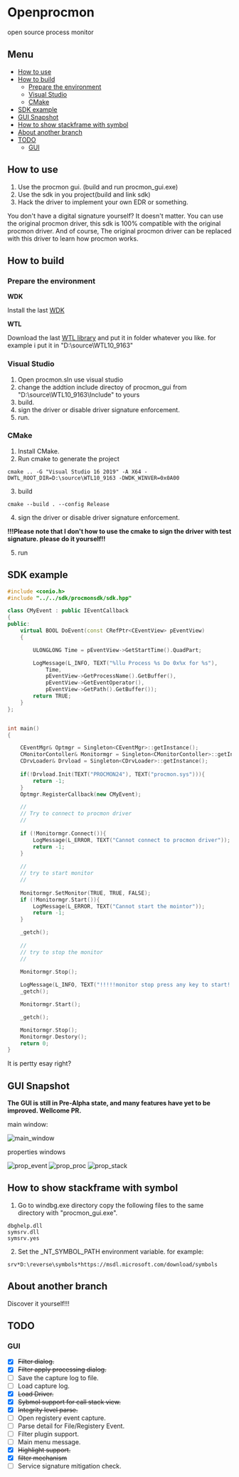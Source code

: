 # Openprocmon
open source process monitor

## Menu

- [How to use](#how-to-use)
- [How to build](#how-to-build)
    - [Prepare the environment](#prepare-the-environment)
    - [Visual Studio](#visual-studio)
    - [CMake](#cmake)
- [SDK example](#sdk-example)
- [GUI Snapshot](#gui-snapshot)
- [How to show stackframe with symbol](#how-to-show-stackframe-with-symbol)
- [About another branch](#about-another-branch)
- [TODO](#todo)
    - [GUI](#gui)
    

## How to use

1. Use the procmon gui. (build and run procmon_gui.exe)
2. Use the sdk in you project(build and link sdk)
3. Hack the driver to implement your own EDR or something.

You don't have a digital signature yourself? It doesn't matter. You can use the original procmon driver, this sdk is 100% compatible with the original procmon driver.
And of course, The original procmon driver can be replaced with this driver to learn how procmon works.

## How to build

### Prepare the environment

**WDK**

Install the last [WDK](https://docs.microsoft.com/en-us/windows-hardware/drivers/download-the-wdk)

**WTL**

Download the last [WTL library](https://sourceforge.net/projects/wtl/) and put it in folder whatever you like. for example i put it in "D:\source\WTL10_9163"

### Visual Studio

1. Open procmon.sln use visual studio
2. change the addtion include directoy of procmon_gui from "D:\source\WTL10_9163\Include" to yours
3. build.
4. sign the driver or disable driver signature enforcement.
5. run.

### CMake

1. Install CMake.
2. Run cmake to generate the project
```
cmake .. -G "Visual Studio 16 2019" -A X64 -DWTL_ROOT_DIR=D:\source\WTL10_9163 -DWDK_WINVER=0x0A00
```
3. build
```
cmake --build . --config Release
```
4. sign the driver or disable driver signature enforcement.

**!!!Please note that I don't how to use the cmake to sign the driver with test signature. please do it yourself!!**

5. run


## SDK example

```cpp
#include <conio.h>
#include "../../sdk/procmonsdk/sdk.hpp"

class CMyEvent : public IEventCallback
{
public:
	virtual BOOL DoEvent(const CRefPtr<CEventView> pEventView)
	{

		ULONGLONG Time = pEventView->GetStartTime().QuadPart;

		LogMessage(L_INFO, TEXT("%llu Process %s Do 0x%x for %s"),
			Time,
			pEventView->GetProcessName().GetBuffer(),
			pEventView->GetEventOperator(),
			pEventView->GetPath().GetBuffer());
		return TRUE;
	}
};


int main()
{

	CEventMgr& Optmgr = Singleton<CEventMgr>::getInstance();
	CMonitorContoller& Monitormgr = Singleton<CMonitorContoller>::getInstance();
	CDrvLoader& Drvload = Singleton<CDrvLoader>::getInstance();
	
	if(!Drvload.Init(TEXT("PROCMON24"), TEXT("procmon.sys"))){
		return -1;
	}
	Optmgr.RegisterCallback(new CMyEvent);

	//
	// Try to connect to procmon driver
	//
	
	if (!Monitormgr.Connect()){
		LogMessage(L_ERROR, TEXT("Cannot connect to procmon driver"));
		return -1;
	}
	
	//
	// try to start monitor
	//
	
	Monitormgr.SetMonitor(TRUE, TRUE, FALSE);
	if (!Monitormgr.Start()){
		LogMessage(L_ERROR, TEXT("Cannot start the mointor"));
		return -1;
	}

	_getch();
	
	//
	// try to stop the monitor
	//
	
	Monitormgr.Stop();

	LogMessage(L_INFO, TEXT("!!!!!monitor stop press any key to start!!!!"));
	_getch();

	Monitormgr.Start();

	_getch();

	Monitormgr.Stop();
	Monitormgr.Destory();
	return 0;
}

```

It is pertty esay right?

## GUI Snapshot

**The GUI is still in Pre-Alpha state, and many features have yet to be improved. Wellcome PR.**

main window:

![main_window](https://github.com/progmboy/openprocmon/blob/master/images/mian_gui.png)

properties windows

![prop_event](https://github.com/progmboy/openprocmon/blob/master/images/prop_event.png)
![prop_proc](https://github.com/progmboy/openprocmon/blob/master/images/prop_proc.png)
![prop_stack](https://github.com/progmboy/openprocmon/blob/master/images/prop_stack.png)

## How to show stackframe with symbol

1. Go to windbg.exe directory copy the following files to the same directory with "procmon_gui.exe".
```
dbghelp.dll
symsrv.dll
symsrv.yes
```
2. Set the _NT_SYMBOL_PATH environment variable. for example:
```
srv*D:\reverse\symbols*https://msdl.microsoft.com/download/symbols
```

## About another branch
Discover it yourself!!!

## TODO
### GUI

- [x] ~~Filter dialog.~~
- [x] ~~Filter apply processing dialog.~~
- [ ] Save the capture log to file.
- [ ] Load capture log.
- [x] ~~Load Driver.~~
- [x] ~~Sybmol support for call stack view.~~
- [x] ~~Integrity level parse.~~
- [ ] Open registery event capture.
- [ ] Parse detail for File/Registery Event.
- [ ] Filter plugin support.
- [ ] Main menu message.
- [x] ~~Highlight support.~~
- [x] ~~filter mechanism~~
- [ ] Service signature mitigation check.
